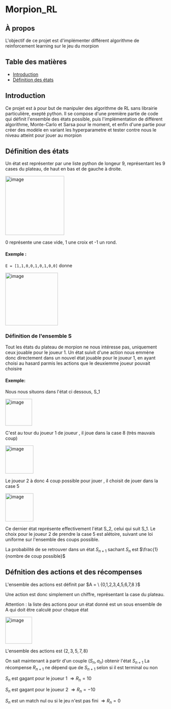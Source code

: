 # Morpion_RL
## À propos
L'objectif de ce projet est d'implémenter différent algorithme de reinforcement learning sur le jeu du morpion 

## Table des matières 

- [Introduction](#introduction)
- [Définition des états](#Définition)

## Introduction 
Ce projet est à pour but de manipuler des algorithme de RL sans librairie particulière, exepté python.
Il se compose d'une première partie de code qui définit l'ensemble des états possible, puis l'implémentation de différent algorithme, Monte-Carlo et Sarsa pour le moment, et enfin d'une partie pour créer des modèle en variant les hyperparametre et tester contre nous le niveau atteint pour jouer au morpion 

## Définition des états 
Un état est représenter par une liste python de longeur 9, représentant les 9 cases du plateau, de haut en bas et de gauche à droite. 

<img width="185" alt="image" src="https://github.com/user-attachments/assets/6aef8358-fbe7-402e-8f9b-b08f049c27b4" />

0 représente une case vide, 1 une croix et -1 un rond.
#### Exemple :
`E = [1,1,0,0,1,0,1,0,0]` donne 

<img width="165" alt="image" src="https://github.com/user-attachments/assets/7e32607a-8e1d-4361-879c-4935bb29bc06" />

### Définition de l'ensemble S
Tout les états du plateau de morpion ne nous intéresse pas, uniquement ceux jouable pour le joueur 1.
Un état suivit d'une action nous emmène donc directement dans un nouvel état jouable pour le joueur 1, en ayant choisi au hasard parmis les actions que le deuxiemme joueur pouvait choisire 

#### Exemple:

Nous nous situons dans l'état ci dessous, S_1

<img width="84" alt="image" src="https://github.com/user-attachments/assets/c2e08613-7983-444f-b814-9a3699cbf3b4" />

C'est au tour du joueur 1 de joueur , il joue dans la case 8 (très mauvais coup)

<img width="88" alt="image" src="https://github.com/user-attachments/assets/c6fc7531-3744-4b99-905f-04b3af8fb492" />

Le joueur 2 à donc 4 coup possible pour jouer , il choisit de jouer dans la case 5

<img width="88" alt="image" src="https://github.com/user-attachments/assets/61e27206-b2f0-4e26-bfa9-350c3ae2519a" />

Ce dernier état représente effectivement l'état S_2, celui qui suit S_1. Le choix pour le joueur 2 de prendre la case 5 est alétoire, suivant une loi uniforme sur l'ensemble des coups possible.

La probabilité de se retrouver dans un état $S_{n+1}$ sachant $S_n$ est $\frac{1}{nombre de coup possible}$

## Défnition des actions et des récompenses 

L'ensemble des actions est définit par $A = \ {0,1,2,3,4,5,6,7,8 \}$

Une action est donc simplement un chiffre, représentant la case du plateau.

Attention : la liste des actions pour un état donné est un sous ensemble de A qui doit être calculé pour chaque état 

<img width="84" alt="image" src="https://github.com/user-attachments/assets/c2e08613-7983-444f-b814-9a3699cbf3b4" />

L'ensemble des actions est $\{ 2,3,5,7,8 \}$

On sait maintenant à partir d'un couple $(S_n,a_n)$ obtenir l'état $S_{n+1}$
La récompense $R_{n+1}$ ne dépend que de $S_{n+1}$ selon si il est terminal ou non 

$S_n$ est gagant pour le joueur 1 $\Rightarrow R_n = 10$

$S_n$ est gagant pour le joueur 2 $\Rightarrow R_n = -10$

$S_n$ est un match nul ou si le jeu n'est pas fini $\Rightarrow R_n = 0$
